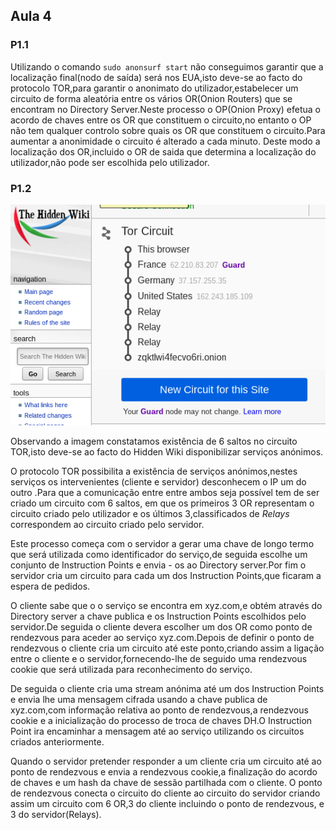 ## Aula 4


### P1.1

Utilizando o comando ```sudo anonsurf start``` não conseguimos garantir que a localização final(nodo de saída) será nos EUA,isto deve-se ao facto do protocolo TOR,para garantir o anonimato do utilizador,estabelecer um circuito de forma aleatória entre os vários OR(Onion Routers) que se encontram no Directory Server.Neste processo o OP(Onion Proxy) efetua o acordo de chaves entre os OR que constituem o circuito,no entanto o OP não tem qualquer controlo sobre quais os OR que constituem o circuito.Para aumentar a anonimidade o circuito é alterado a cada minuto.
Deste modo a localização dos OR,incluido o OR de saida que determina a localização do utilizador,não pode ser escolhida pelo utilizador. 

### P1.2

![](images/Hidden-Wiki.png)

Observando a imagem constatamos existência de 6 saltos no circuito TOR,isto deve-se ao facto do Hidden Wiki disponibilizar serviços anónimos.


O protocolo TOR possibilita a existência de serviços anónimos,nestes serviços os intervenientes (cliente e servidor) desconhecem o IP um do outro .Para que a comunicação entre entre ambos seja possível tem de ser criado um circuito com 6 saltos, em que os primeiros 3 OR representam o circuito criado pelo utilizador e os últimos 3,classificados de *Relays* correspondem ao circuito criado pelo servidor.

Este processo começa com o servidor a gerar uma chave de longo termo que será utilizada como identificador do serviço,de seguida escolhe um conjunto de Instruction Points e envia - os ao Directory server.Por fim o servidor cria um circuito para cada um dos Instruction Points,que ficaram a espera de pedidos.

O cliente sabe que o o serviço se encontra em xyz.com,e obtém através do Directory server a chave publica e os Instruction Points escolhidos pelo servidor.De seguida o cliente devera escolher um dos OR como ponto de rendezvous para aceder ao serviço xyz.com.Depois de definir o ponto de rendezvous o cliente cria um circuito até este ponto,criando assim a ligação entre o cliente e o servidor,fornecendo-lhe de seguido uma rendezvous cookie que será utilizada para reconhecimento do serviço.

De seguida o cliente cria uma stream anónima até um dos Instruction Points e envia lhe uma mensagem cifrada usando a chave publica de xyz.com,com informação relativa ao ponto de rendezvous,a rendezvous cookie e a inicialização do processo de troca de chaves DH.O  Instruction Point ira encaminhar a mensagem até ao serviço utilizando os circuitos criados anteriormente.

Quando o servidor pretender responder a um cliente cria um circuito até ao ponto de rendezvous e envia a rendezvous cookie,a finalização do acordo de chaves e um hash da chave de sessão partilhada com o cliente.
O ponto de rendezvous conecta o circuito do cliente ao circuito do servidor criando assim um circuito com 6 OR,3 do cliente incluindo o ponto de rendezvous, e 3 do servidor(Relays).